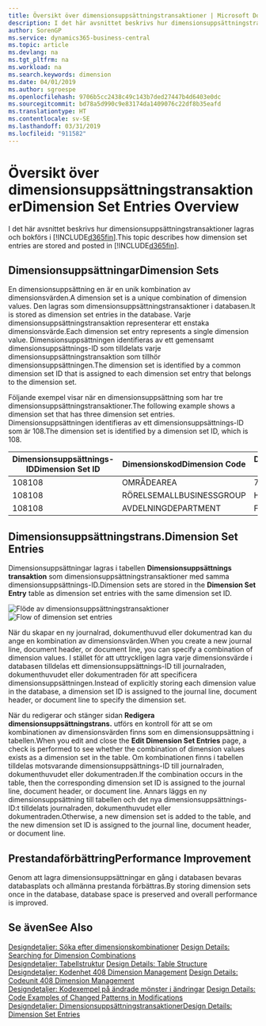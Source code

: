 ```yaml
---
title: Översikt över dimensionsuppsättningstransaktioner | Microsoft Docs
description: I det här avsnittet beskrivs hur dimensionsuppsättningstransaktioner lagras och bokförs i Dynamics 365.
author: SorenGP
ms.service: dynamics365-business-central
ms.topic: article
ms.devlang: na
ms.tgt_pltfrm: na
ms.workload: na
ms.search.keywords: dimension
ms.date: 04/01/2019
ms.author: sgroespe
ms.openlocfilehash: 9706b5cc2438c49c143b7ded27447b4d6403e0dc
ms.sourcegitcommit: bd78a5d990c9e83174da1409076c22df8b35eafd
ms.translationtype: HT
ms.contentlocale: sv-SE
ms.lasthandoff: 03/31/2019
ms.locfileid: "911582"
---
```

# <a name="dimension-set-entries-overview"></a><span data-ttu-id="4c907-103">Översikt över dimensionsuppsättningstransaktioner</span><span class="sxs-lookup"><span data-stu-id="4c907-103">Dimension Set Entries Overview</span></span>
<span data-ttu-id="4c907-104">I det här avsnittet beskrivs hur dimensionsuppsättningstransaktioner lagras och bokförs i [!INCLUDE[d365fin](includes/d365fin_md.md)].</span><span class="sxs-lookup"><span data-stu-id="4c907-104">This topic describes how dimension set entries are stored and posted in [!INCLUDE[d365fin](includes/d365fin_md.md)].</span></span>  

## <a name="dimension-sets"></a><span data-ttu-id="4c907-105">Dimensionsuppsättningar</span><span class="sxs-lookup"><span data-stu-id="4c907-105">Dimension Sets</span></span>  
<span data-ttu-id="4c907-106">En dimensionsuppsättning en är en unik kombination av dimensionsvärden.</span><span class="sxs-lookup"><span data-stu-id="4c907-106">A dimension set is a unique combination of dimension values.</span></span> <span data-ttu-id="4c907-107">Den lagras som dimensionsuppsättningstransaktioner i databasen.</span><span class="sxs-lookup"><span data-stu-id="4c907-107">It is stored as dimension set entries in the database.</span></span> <span data-ttu-id="4c907-108">Varje dimensionsuppsättningstransaktion representerar ett enstaka dimensionsvärde.</span><span class="sxs-lookup"><span data-stu-id="4c907-108">Each dimension set entry represents a single dimension value.</span></span> <span data-ttu-id="4c907-109">Dimensionsuppsättningen identifieras av ett gemensamt dimensionsuppsättnings-ID som tilldelats varje dimensionsuppsättningstransaktion som tillhör dimensionsuppsättningen.</span><span class="sxs-lookup"><span data-stu-id="4c907-109">The dimension set is identified by a common dimension set ID that is assigned to each dimension set entry that belongs to the dimension set.</span></span>  

<span data-ttu-id="4c907-110">Följande exempel visar när en dimensionsuppsättning som har tre dimensionsuppsättningstransaktioner.</span><span class="sxs-lookup"><span data-stu-id="4c907-110">The following example shows a dimension set that has three dimension set entries.</span></span> <span data-ttu-id="4c907-111">Dimensionsuppsättningen identifieras av ett dimensionsuppsättnings-ID som är 108.</span><span class="sxs-lookup"><span data-stu-id="4c907-111">The dimension set is identified by a dimension set ID, which is 108.</span></span>  

|<span data-ttu-id="4c907-112">Dimensionsuppsättnings-ID</span><span class="sxs-lookup"><span data-stu-id="4c907-112">Dimension Set ID</span></span>|<span data-ttu-id="4c907-113">Dimensionskod</span><span class="sxs-lookup"><span data-stu-id="4c907-113">Dimension Code</span></span>|<span data-ttu-id="4c907-114">Dimensionsvärdekod</span><span class="sxs-lookup"><span data-stu-id="4c907-114">Dimension Value Code</span></span>|<span data-ttu-id="4c907-115">Dimensionsvärdesnamn</span><span class="sxs-lookup"><span data-stu-id="4c907-115">Dimension Value Name</span></span>|  
|----------------------|--------------------|--------------------------|--------------------------|  
|<span data-ttu-id="4c907-116">108</span><span class="sxs-lookup"><span data-stu-id="4c907-116">108</span></span>|<span data-ttu-id="4c907-117">OMRÅDE</span><span class="sxs-lookup"><span data-stu-id="4c907-117">AREA</span></span>|<span data-ttu-id="4c907-118">70</span><span class="sxs-lookup"><span data-stu-id="4c907-118">70</span></span>|<span data-ttu-id="4c907-119">Nordamerika</span><span class="sxs-lookup"><span data-stu-id="4c907-119">America North</span></span>|  
|<span data-ttu-id="4c907-120">108</span><span class="sxs-lookup"><span data-stu-id="4c907-120">108</span></span>|<span data-ttu-id="4c907-121">RÖRELSEMALL</span><span class="sxs-lookup"><span data-stu-id="4c907-121">BUSINESSGROUP</span></span>|<span data-ttu-id="4c907-122">Home</span><span class="sxs-lookup"><span data-stu-id="4c907-122">HOME</span></span>|<span data-ttu-id="4c907-123">Start</span><span class="sxs-lookup"><span data-stu-id="4c907-123">Home</span></span>|  
|<span data-ttu-id="4c907-124">108</span><span class="sxs-lookup"><span data-stu-id="4c907-124">108</span></span>|<span data-ttu-id="4c907-125">AVDELNING</span><span class="sxs-lookup"><span data-stu-id="4c907-125">DEPARTMENT</span></span>|<span data-ttu-id="4c907-126">FÖRSÄLJNING</span><span class="sxs-lookup"><span data-stu-id="4c907-126">SALES</span></span>|<span data-ttu-id="4c907-127">FÖRS</span><span class="sxs-lookup"><span data-stu-id="4c907-127">Sales</span></span>|  

## <a name="dimension-set-entries"></a><span data-ttu-id="4c907-128">Dimensionsuppsättningstrans.</span><span class="sxs-lookup"><span data-stu-id="4c907-128">Dimension Set Entries</span></span>  
<span data-ttu-id="4c907-129">Dimensionsuppsättningar lagras i tabellen **Dimensionsuppsättnings transaktion** som dimensionsuppsättningstransaktioner med samma dimensionsuppsättnings-ID.</span><span class="sxs-lookup"><span data-stu-id="4c907-129">Dimension sets are stored in the **Dimension Set Entry** table as dimension set entries with the same dimension set ID.</span></span>  

<span data-ttu-id="4c907-130">![Flöde av dimensionsuppsättningstransaktioner](media/dimensionentrynav7.png "Flöde av dimensionsuppsättningstransaktioner")</span><span class="sxs-lookup"><span data-stu-id="4c907-130">![Flow of dimension set entries](media/dimensionentrynav7.png "Flow of dimension set entries")</span></span>  

<span data-ttu-id="4c907-131">När du skapar en ny journalrad, dokumenthuvud eller dokumentrad kan du ange en kombination av dimensionsvärden.</span><span class="sxs-lookup"><span data-stu-id="4c907-131">When you create a new journal line, document header, or document line, you can specify a combination of dimension values.</span></span> <span data-ttu-id="4c907-132">I stället för att uttryckligen lagra varje dimensionsvärde i databasen tilldelas ett dimensionsuppsättnings-ID till journalraden, dokumenthuvudet eller dokumentraden för att specificera dimensionsuppsättningen.</span><span class="sxs-lookup"><span data-stu-id="4c907-132">Instead of explicitly storing each dimension value in the database, a dimension set ID is assigned to the journal line, document header, or document line to specify the dimension set.</span></span>  

<span data-ttu-id="4c907-133">När du redigerar och stänger sidan **Redigera dimensionsuppsättningstrans.** utförs en kontroll för att se om kombinationen av dimensionsvärden finns som en dimensionsuppsättning i tabellen.</span><span class="sxs-lookup"><span data-stu-id="4c907-133">When you edit and close the **Edit Dimension Set Entries** page, a check is performed to see whether the combination of dimension values exists as a dimension set in the table.</span></span> <span data-ttu-id="4c907-134">Om kombinationen finns i tabellen tilldelas motsvarande dimensionsuppsättnings-ID till journalraden, dokumenthuvudet eller dokumentraden.</span><span class="sxs-lookup"><span data-stu-id="4c907-134">If the combination occurs in the table, then the corresponding dimension set ID is assigned to the journal line, document header, or document line.</span></span> <span data-ttu-id="4c907-135">Annars läggs en ny dimensionsuppsättning till tabellen och det nya dimensionsuppsättnings-ID:t tilldelats journalraden, dokumenthuvudet eller dokumentraden.</span><span class="sxs-lookup"><span data-stu-id="4c907-135">Otherwise, a new dimension set is added to the table, and the new dimension set ID is assigned to the journal line, document header, or document line.</span></span>  

## <a name="performance-improvement"></a><span data-ttu-id="4c907-136">Prestandaförbättring</span><span class="sxs-lookup"><span data-stu-id="4c907-136">Performance Improvement</span></span>  
<span data-ttu-id="4c907-137">Genom att lagra dimensionsuppsättningar en gång i databasen bevaras databasplats och allmänna prestanda förbättras.</span><span class="sxs-lookup"><span data-stu-id="4c907-137">By storing dimension sets once in the database, database space is preserved and overall performance is improved.</span></span>  

## <a name="see-also"></a><span data-ttu-id="4c907-138">Se även</span><span class="sxs-lookup"><span data-stu-id="4c907-138">See Also</span></span>  
<span data-ttu-id="4c907-139">[Designdetaljer: Söka efter dimensionskombinationer](design-details-searching-for-dimension-combinations.md) </span><span class="sxs-lookup"><span data-stu-id="4c907-139">[Design Details: Searching for Dimension Combinations](design-details-searching-for-dimension-combinations.md) </span></span>  
<span data-ttu-id="4c907-140">[Designdetaljer: Tabellstruktur](design-details-table-structure.md) </span><span class="sxs-lookup"><span data-stu-id="4c907-140">[Design Details: Table Structure](design-details-table-structure.md) </span></span>  
<span data-ttu-id="4c907-141">[Designdetaljer: Kodenhet 408 Dimension Management](design-details-codeunit-408-dimension-management.md) </span><span class="sxs-lookup"><span data-stu-id="4c907-141">[Design Details: Codeunit 408 Dimension Management](design-details-codeunit-408-dimension-management.md) </span></span>  
<span data-ttu-id="4c907-142">[Designdetaljer: Kodexempel på ändrade mönster i ändringar](design-details-code-examples-of-changed-patterns-in-modifications.md) </span><span class="sxs-lookup"><span data-stu-id="4c907-142">[Design Details: Code Examples of Changed Patterns in Modifications](design-details-code-examples-of-changed-patterns-in-modifications.md) </span></span>  
[<span data-ttu-id="4c907-143">Designdetaljer: Dimensionsuppsättningstransaktioner</span><span class="sxs-lookup"><span data-stu-id="4c907-143">Design Details: Dimension Set Entries</span></span>](design-details-dimension-set-entries.md)   
